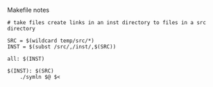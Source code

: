 Makefile notes

	# take files create links in an inst directory to files in a src directory

	SRC = $(wildcard temp/src/*)
	INST = $(subst /src/,/inst/,$(SRC))

	all: $(INST)

	$(INST): $(SRC)
		./symln $@ $<

